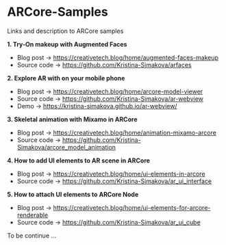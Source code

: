 # ARCore-Samples
Links and description to ARCore samples

<b> 1. Try-On makeup with Augmented Faces </b>
  * Blog post -> https://creativetech.blog/home/augmented-faces-makeup
  * Source code -> https://github.com/Kristina-Simakova/arfaces
  
<b> 2. Explore AR with <model-viewer> on your mobile phone </b>
  * Blog post -> https://creativetech.blog/home/arcore-model-viewer
  * Source code -> https://github.com/Kristina-Simakova/ar-webview
  * Demo -> https://kristina-simakova.github.io/ar-webview/

<b> 3. Skeletal animation with Mixamo in ARCore </b>
  * Blog post -> https://creativetech.blog/home/animation-mixamo-arcore
  * Source code -> https://github.com/Kristina-Simakova/arcore_model_animation
  
<b> 4. How to add UI elements to AR scene in ARCore </b>
  * Blog post -> https://creativetech.blog/home/ui-elements-in-arcore
  * Source code -> https://github.com/Kristina-Simakova/ar_ui_interface
  
<b> 5. How to attach UI elements to ARCore Node </b>
  * Blog post -> https://creativetech.blog/home/ui-elements-for-arcore-renderable
  * Source code -> https://github.com/Kristina-Simakova/ar_ui_cube
  
  To be continue ...
